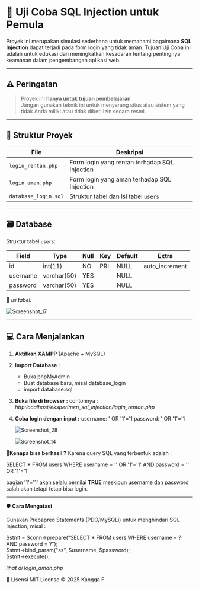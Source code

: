 # 🧪 Uji Coba SQL Injection untuk Pemula

Proyek ini merupakan simulasi sederhana untuk memahami bagaimana **SQL Injection** dapat terjadi pada form login yang tidak aman. Tujuan Uji Coba ini adalah untuk edukasi dan meningkatkan kesadaran tentang pentingnya keamanan dalam pengembangan aplikasi web.

---

## ⚠️ Peringatan
> Proyek ini **hanya untuk tujuan pembelajaran**.  
> Jangan gunakan teknik ini untuk menyerang situs atau sistem yang tidak Anda miliki atau tidak diberi izin secara resmi.

---

## 📁 Struktur Proyek

| File          | Deskripsi                                   |
|---------------|----------------------------------------------|
| `login_rentan.php`   | Form login yang rentan terhadap SQL Injection |
| `login_aman.php`   | Form login yang aman terhadap SQL Injection |
| `database_login.sql`| Struktur tabel dan isi tabel `users`          |

---

## 🗃️ Database

Struktur tabel `users`:

| Field    | Type        | Null | Key | Default | Extra          |
|----------|-------------|------|-----|---------|----------------|
| id       | int(11)     | NO   | PRI | NULL    | auto_increment |
| username | varchar(50) | YES  |     | NULL    |                |
| password | varchar(50) | YES  |     | NULL    |                |


📸 *isi tabel:*  

![Screenshot_17](https://github.com/user-attachments/assets/db401c31-9cf3-4f63-a415-732a1b72a774)


---

## 💻 Cara Menjalankan

1. **Aktifkan XAMPP** (Apache + MySQL)
   
2. **Import Database :**
   - Buka phpMyAdmin
   - Buat database baru, misal database_login
   - import database.sql
  
3. **Buka file di browser :**
   contohnya : *http:localhost/eksperimen_sql_injection/login_rentan.php*

4. **Coba login dengan input :**
   username: ' OR '1'='1
   password: ' OR '1'='1
   
   ![Screenshot_28](https://github.com/user-attachments/assets/d4af66a0-5da1-41d4-b3d7-c520e27c6ce3)

   ![Screenshot_14](https://github.com/user-attachments/assets/7b2f8a5e-e7d5-4a0b-9f34-0afe1a0d618c)

**🤔Kenapa bisa berhasil ?** Karena query SQL yang terbentuk adalah :

SELECT * FROM users WHERE username = '' OR '1'='1' AND password = '' OR '1'='1'

bagian '1'='1' akan selalu bernilai **TRUE** meskipun username dan password salah akan tetapi tetap bisa login.

---

🛡️ **Cara Mengatasi**

Gunakan Prepapred Statements (PDO/MySQLi) untuk menghindari SQL Injection, misal :

$stmt = $conn->prepare("SELECT * FROM users WHERE username = ? AND password = ?"); <br>
$stmt->bind_param("ss", $username, $password);<br>
$stmt->execute();<br>

*lihat di login_aman.php*

📜 Lisensi
MIT License © 2025 Kangga F




   


   

  











   
